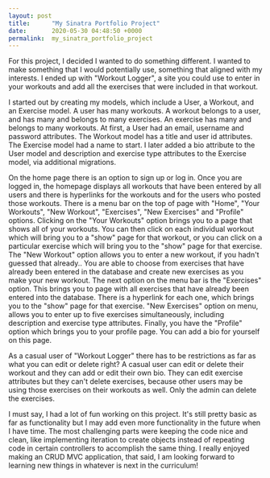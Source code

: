 ```yaml
---
layout: post
title:      "My Sinatra Portfolio Project"
date:       2020-05-30 04:48:50 +0000
permalink:  my_sinatra_portfolio_project
---
```


For this project, I decided I wanted to do something different. I wanted to make something that I would potentially use, something that aligned with my interests. I ended up with "Workout Logger", a site you could use to enter in your workouts and add all the exercises that were included in that workout. 

I started out by creating my models, which include a User, a Workout, and an Exercise model. A user has many workouts. A workout belongs to a user, and has many and belongs to many exercises. An exercise has many and belongs to many workouts.  At first, a User had an email, username and password attributes. The Workout model has a title and user id attributes. The Exercise model had a name to start. I later added a bio attribute to the User model and description and exercise type attributes to the Exercise model, via additional migrations. 

On the home page there is an option to sign up or log in. Once you are logged in, the homepage displays all workouts that have been entered by all users and there is hyperlinks for the workouts and for the users who posted those workouts. There is a menu bar on the top of page with "Home", "Your Workouts", "New Workout", "Exercises", "New Exercises" and "Profile" options. Clicking on the "Your Workouts" option brings you to a page that shows all of your workouts. You can then click on each individual workout which will bring you to a "show" page for that workout, or you can click on a particular exercise which will bring you to the "show" page for that exercise. The "New Workout" option allows you to enter a new workout, if you hadn't guessed that already.. You are able to choose from exercises that have already been entered in the database and create new exercises as you make your new workout. The next option on the menu bar is the "Exercises" option. This brings you to page with all exercises that have already been entered into the database. There is a hyperlink for each one, which brings you to the "show" page for that exercise. "New Exercises" option on menu, allows you to enter up to five exercises simultaneously, including description and exercise type attributes. Finally, you have the "Profile" option which brings you to your profile page. You can add a bio for yourself on this page.

As a casual user of "Workout Logger" there has to be restrictions as far as what you can edit or delete right? A casual user can edit or delete their workout and they can add or edit their own bio. They can edit exercise attributes but they can't delete exercises, because other users may be using those exercises on their workouts as well. Only the admin can delete the exercises. 

I must say, I had a lot of fun working on this project. It's still pretty basic as far as functionality but I may add even more functionality in the future when I have time. The most challenging parts were keeping the code nice and clean, like implementing iteration to create objects instead of repeating code in certain controllers to accomplish the same thing. I really enjoyed making an CRUD MVC application, that said, I am looking forward to learning new things in whatever is next in the curriculum!


